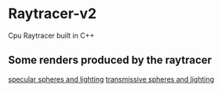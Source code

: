 # Raytracer-v2
Cpu Raytracer built in C++

## Some renders produced by the raytracer
[specular spheres and lighting](out/Render1.ppm)
[transmissive spheres and lighting](out/Render2.ppm)
